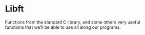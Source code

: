 # Libft

Functions from the standard C library, and some others very useful functions that we'll be able to use all along our programs.
